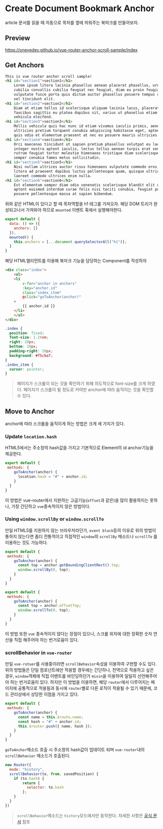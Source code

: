 # Create Document Bookmark Anchor

article 문서를 읽을 때 자동으로 목차를 옆에 띄워주는 북마크를 만들어보자.

## Preview
https://oneyedev.github.io/vue-router-anchor-scroll-sample/index

## Get Anchors
```html
This is vue router anchor scroll sample!
<h1 id="section1">section1</h1>
    Lorem ipsum litora lacinia phasellus aenean placerat phasellus, urna sed
    cubilia convallis cubilia feugiat nec feugiat, diam eu proin feugiat
    vulputate fusce porta quis dictum auctor phasellus posuere tempus convallis
    vel tincidunt elit.
<h1 id="section2">section2</h1>
    Diam at etiam tellus id scelerisque aliquam lacinia lacus, placerat habitant
    faucibus sagittis eu platea dapibus sit, varius ut phasellus etiam amet
    vehicula eleifend.
<h1 id="section3">section3</h1>
    Mollis vehicula quis hac nunc id etiam vivamus iaculis primis, aenean
    ultricies pretium torquent conubia adipiscing habitasse eget, aptent orci
    quis odio et elementum praesent at nec eu posuere mauris ultricies.
<h1 id="section4">section4</h1>
    Orci maecenas tincidunt ut sapien pretium phasellus volutpat eu lacus cursus
    integer nostra aptent iaculis, lectus tellus aenean turpis erat senectus
    rutrum feugiat tortor molestie himenaeos tristique diam scelerisque feugiat
    semper conubia fames metus sollicitudin.
<h1 id="section5">section5</h1>
    Nisi nullam ultrices auctor risus himenaeos vulputate commodo eros, augue
    litora ad praesent dapibus luctus pellentesque quam, quisque ultrices
    laoreet commodo ultrices enim nulla.
<h1 id="section6">section6</h1>
    Est elementum semper diam odio venenatis scelerisque blandit elit orci,
    aptent euismod interdum curae felis nisi taciti conubia, feugiat porta
    posuere pellentesque massa at sapien bibendum.
```

위와 같은 HTML이 있다고 할 때 목차역할을 h1 태그를 가져오자. 해당 DOM 트리가 완성되고나서 가져와야 하므로 `mounted` 이벤트 훅에서 실행해야한다.

```js
export default {
  data: () => ({
    anchors: []
  }),
  mounted() {
    this.anchors = [...document.querySelectorAll("h1")];
  }
}
```

해당 HTML엘리먼트를 이용해 북마크 기능을 담당하는 Component를 작성하자
```html
<div class="index">
    <ul>
    <li
        v-for="anchor in anchors"
        :key="anchor.id"
        class="index_item"
        @click="goToAnchor(anchor)"
    >
        {{ anchor.id }}
    </li>
    </ul>
</div>
```

```css
.index {
  position: fixed;
  font-size: 1.2rem;
  right: 20px;
  bottom: 20px;
  padding-right: 20px;
  background: #f5cba7;
}
.index_item {
  cursor: pointer;
}
```

> 페이지가 스크롤이 되는 것을 확인하기 위해 의도적으로 font-size를 크게 하였다. 페이지가 스크롤이 될 정도로 커야만 anchor에 따라 움직이는 것을 확인할 수 있다. 

## Move to Anchor
anchor에 따라 스크롤을 움직이게 하는 방법은 크게 세 가지가 있다.

### Update `location.hash`
HTML5에서는 주소창의 hash값을 가지고 기본적으로 Element의 id anchor기능을 제공한다.  

```js
export default {
 methods: {
    goToAnchor(anchor) {
      location.hash = "#" + anchor.id;
    }
  }
}
``` 
이 방법은 vue-router에서 지원하는 고급기능(`offset`과 같은)을 많이 활용하지는 못하나, 가장 간단하고 `vue`종속적이지 않은 방법이다. 

### Using `window.scrollBy` or `window.scrollTo`
만일 HTML5를 지원하지 않는 브라우저라던가, `event block`등의 이유로 위의 방법이 통하지 않는다면 좀더 전통적이고 직접적인 `window`의 `scrollBy` 메소드나 `scrollTo` 를 이용하는 것도 가능하다.

```js
export default {
 methods: {
    goToAnchor(anchor) {
      const top = anchor.getBoundingClientRect().top;
      window.scrollBy(0, top);
    }
  }
}
```

```js
export default {
 methods: {
    goToAnchor(anchor) {
      const top = anchor.offsetTop;
      window.scrollTo(0, top);
    }
  }
}
```
이 방법 또한 `vue` 종속적이지 않다는 장점이 있으나, 스크롤 위치에 대한 정확한 숫자 연산을 직접 해주어야 하는 번거로움이 있다.

### scrollBehavior in `vue-router`
만일 `vue-rotuer`를 사용중이라면 `scrollBehavior`속성을 이용하여 구현할 수도 있다. 위의 방법들은 단일 컴포넌트에만 적용할 경우에는 간단하나, 전역으로 적용하고 싶은 경우, `window`객체에 직접 이벤트를 바인딩하던가 `mixin`을 이용하여 일일히 선언해주어야 하는 번거로움이 있다. 하지만 이 방법을 이용하면, 해당 `router`에서 다루어지는 페이지에 공통적으로 적용됨과 동시에 `router`별로 다른 로직이 적용될 수 있기 때문에, 코드 관리상에서 상당한 이점을 가지고 있다.

```js
export default {
 methods: {
    goToAnchor(anchor) {
      const name = this.$route.name;
      const hash = "#" + anchor.id;
      this.$router.push({ name, hash });
    }
  }
}
```
`goToAnchor`메소드 호출 시 주소창의 hash값이 업데이트 되며 `vue-router`내의 `scrollBehavior` 메소드가 호출된다.

```js
new Router({
  mode: "history",
  scrollBehavior(to, from, savedPosition) {
    if (to.hash) {
        return {
          selector: to.hash
        };
    }
  }
})
```
> `scrollBehavior`메소드는 `history`모드에서만 동작한다. 자세한 사항은 [공식 문서](https://router.vuejs.org/guide/advanced/scroll-behavior.html) 참조

